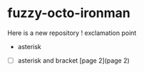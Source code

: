 # fuzzy-octo-ironman
Here is a new repository
! exclamation point
* asterisk
* [ ] asterisk and bracket
[page 2](page 2)
